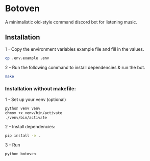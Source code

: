 # Botoven

A minimalistic old-style command discord bot for listening music.

## Installation

1 - Copy the environment variables example file and fill in the values.
```bash
cp .env.example .env
```

2 - Run the following command to install dependencies & run the bot.
```bash
make
```

### Installation without makefile:

1 - Set up your venv (optional)
```bash
python venv venv
chmox +x venv/bin/activate
./venv/bin/activate
```

2 - Install dependencies:
```bash
pip install -e .
```

3 - Run
```bash
python botoven
```
